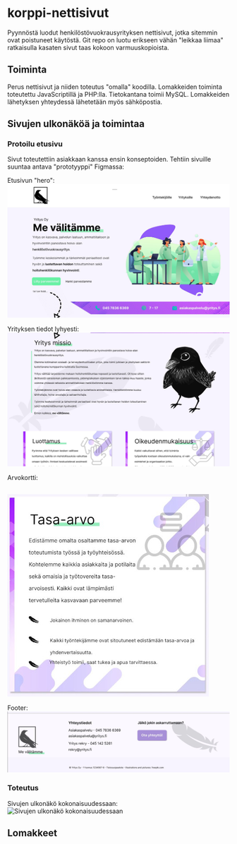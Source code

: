 # korppi-nettisivut
Pyynnöstä luodut henkilöstövuokrausyrityksen nettisivut, jotka sitemmin ovat poistuneet käytöstä.
Git repo on luotu erikseen vähän "leikkaa liimaa" ratkaisulla kasaten sivut taas kokoon varmuuskopioista.
## Toiminta
Perus nettisivut ja niiden toteutus "omalla" koodilla. Lomakkeiden toiminta toteutettu JavaScriptillä ja PHP:lla. Tietokantana toimii MySQL.
Lomakkeiden lähetyksen yhteydessä lähetetään myös sähköpostia.
## Sivujen ulkonäköä ja toimintaa
### Protoilu etusivu
Sivut toteutettiin asiakkaan kanssa ensin konseptoiden. Tehtiin sivuille suuntaa antava "prototyyppi" Figmassa:

Etusivun "hero":
![Sivujen etusivua kuva 1 Figmasta](https://raw.githubusercontent.com/Nyyri/korppi-nettisivut/main/readme/figma/figma_etusivu_1.JPG)

Yrityksen tiedot lyhyesti:
![Sivujen etusivua kuva 2 Figmasta](https://raw.githubusercontent.com/Nyyri/korppi-nettisivut/main/readme/figma/figma_etusivu_2.JPG)

Arvokortti:
##
![Sivujen etusivua kuva 3 Figmasta](https://raw.githubusercontent.com/Nyyri/korppi-nettisivut/main/readme/figma/figma_etusivu_3.JPG)

Footer:
![Sivujen etusivua kuva 4 Figmasta](https://raw.githubusercontent.com/Nyyri/korppi-nettisivut/main/readme/figma/figma_etusivu_4.JPG)

### Toteutus
Sivujen ulkonäkö kokonaisuudessaan:
![Sivujen ulkonäkö kokonaisuudessaan](https://raw.githubusercontent.com/Nyyri/korppi-nettisivut/main/readme/gifs/sivut.gif)
## Lomakkeet
